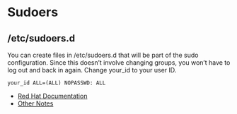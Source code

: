 # Sudoers

## /etc/sudoers.d
You can create files in /etc/sudoers.d that will be part of the sudo configuration. Since this doesn’t involve changing groups, you won’t have to log out and back in again. Change your_id to your user ID.
```
your_id ALL=(ALL) NOPASSWD: ALL
```

- [Red Hat Documentation](https://access.redhat.com/documentation/en-us/red_hat_enterprise_linux/9/html/configuring_basic_system_settings/managing-sudo-access_configuring-basic-system-settings)
- [Other Notes](https://developers.redhat.com/blog/2018/08/15/how-to-enable-sudo-on-rhel?source=sso#tl_dr__basic_sudo)
